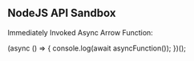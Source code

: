 ## NodeJS API Sandbox


Immediately Invoked Async Arrow Function:

(async () => {
    console.log(await asyncFunction());
})();